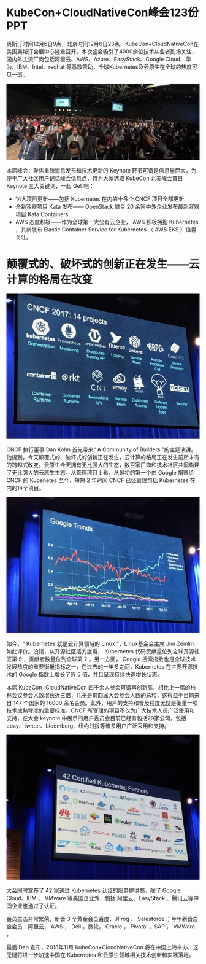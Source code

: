 KubeCon+CloudNativeCon峰会123份PPT
==========

奥斯汀时间12月6日9点，北京时间12月6日23点，KubeCon+CloudNativeCon在美国奥斯汀会展中心隆重召开。本次盛会吸引了4000余位技术从业者到场关注，国内外主流厂商包括阿里云、AWS、Azure、EasyStack、Google Cloud、华为、IBM、Intel、redhat 等悉数赞助，全球Kubernetes及云原生在全球的热度可见一斑。

![](images/1.jpeg)

本届峰会，聚焦重磅消息发布和技术更新的 Keynote 环节可谓是信息量巨大，为便于广大社区用户记忆峰会信息点，特为大家选取 KubeCon 北美峰会首日 Keynote 三大关键词，一起 Get 吧：
* 14大项目更新——包括 Kubernetes 在内的十多个 CNCF 项目全部更新
* 全新容器项目 Kata 发布—— OpenStack 联合 20 余家中外企业发布最新容器项目 Kata Containers
* AWS 态度积极——作为全球第一大公有云企业， AWS 积极拥抱 Kubernetes ，其新发布 Elastic Container Service for Kubernetes （ AWS EKS ）值得关注。

# 颠覆式的、破坏式的创新正在发生——云计算的格局在改变

![](images/2.jpeg)

CNCF 执行董事 Dan Kohn 首先带来“ A Community of Builders ”的主题演讲。他提到，今天颠覆式的、破坏式的创新正在发生，云计算的格局正在发生前所未有的跨越式改变。云原生今天拥有无比强大的生态，数百家厂商和技术社区共同构建了无比强大的云原生生态。从管理项目上看，从最初的第一个由 Google 捐赠给 CNCF 的 Kubenetes 至今，短短 2 年时间 CNCF 已经管理包括 Kubernetes 在内的14个项目。

![](images/3.jpeg)

如今，“ Kubernetes 就是云计算领域的 Linux ”，Linux基金会主席 Jim Zemlin 如此评价。没错，从开源社区活力度看， Kubernetes 代码贡献量位列全球开源社区第 9 ，贡献者数量位列全球第 2 。另一方面， Google 搜索指数也是全球技术发展热度的重要衡量指标之一，在过去的一年多之间，Kubernetes 在主要开源技术的 Google 指数上增长了近 5 倍，并且呈现持续快速增长状态。

本届 KubeCon+CloudNativeCon 四千余人参会可谓再创新高，相比上一届的柏林会议参会人数增长近三倍，几乎是前四届大会参会人数的总和，这得益于目前来自 147 个国家的 16000 余名会员。此外，用户的支持和普及程度无疑是衡量一项技术成熟程度的重要标准。CNCF 所管理的项目不仅为广大技术人员广泛使用和支持，在大会 keynote 中展示的用户委员会目前已经有包括29家公司，包括 ebay、twitter、bloomberg、纽约时报等诸多用户广泛采用和支持。

![](images/4.jpeg)

大会同时宣布了 42 家通过 Kubernetes 认证的服务提供商，除了 Google Cloud、IBM 、 VMware 等美国企业外，包括 阿里云、EasyStack 、腾讯云等中国企业也通过了认证。

会员生态非常繁荣，新晋 3 个黄金会员百度、JFrog 、 Salesforce ；今年新晋白金会员：阿里云， AWS ， Dell ，微软， Oracle ， Pivotal ，SAP ， VMWare 。

最后 Dan 宣布，2018年11月 KubeCon+CloudNativeCon 将在中国上海举办，这无疑将进一步加速中国在 Kubernetes 和云原生领域相关技术创新和实践落地。